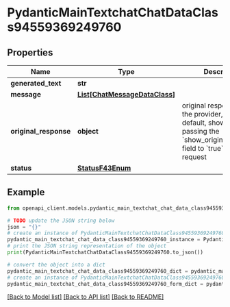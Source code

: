 # PydanticMainTextchatChatDataClass94559369249760


## Properties

Name | Type | Description | Notes
------------ | ------------- | ------------- | -------------
**generated_text** | **str** |  | 
**message** | [**List[ChatMessageDataClass]**](ChatMessageDataClass.md) |  | [optional] 
**original_response** | **object** | original response sent by the provider, hidden by default, show it by passing the &#x60;show_original_response&#x60; field to &#x60;true&#x60; in your request | [optional] 
**status** | [**StatusF43Enum**](StatusF43Enum.md) |  | 

## Example

```python
from openapi_client.models.pydantic_main_textchat_chat_data_class94559369249760 import PydanticMainTextchatChatDataClass94559369249760

# TODO update the JSON string below
json = "{}"
# create an instance of PydanticMainTextchatChatDataClass94559369249760 from a JSON string
pydantic_main_textchat_chat_data_class94559369249760_instance = PydanticMainTextchatChatDataClass94559369249760.from_json(json)
# print the JSON string representation of the object
print(PydanticMainTextchatChatDataClass94559369249760.to_json())

# convert the object into a dict
pydantic_main_textchat_chat_data_class94559369249760_dict = pydantic_main_textchat_chat_data_class94559369249760_instance.to_dict()
# create an instance of PydanticMainTextchatChatDataClass94559369249760 from a dict
pydantic_main_textchat_chat_data_class94559369249760_form_dict = pydantic_main_textchat_chat_data_class94559369249760.from_dict(pydantic_main_textchat_chat_data_class94559369249760_dict)
```
[[Back to Model list]](../README.md#documentation-for-models) [[Back to API list]](../README.md#documentation-for-api-endpoints) [[Back to README]](../README.md)


